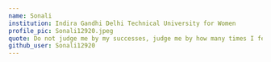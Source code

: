 ```yaml
---
name: Sonali
institution: Indira Gandhi Delhi Technical University for Women
profile_pic: Sonali12920.jpeg
quote: Do not judge me by my successes, judge me by how many times I fell down and got back up again
github_user: Sonali12920
---
```

